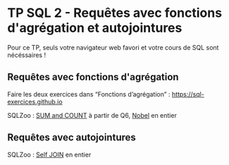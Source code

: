 # TP SQL 2 - Requêtes avec fonctions d'agrégation et autojointures

Pour ce TP, seuls votre navigateur web favori et votre cours de SQL sont nécéssaires !

## Requêtes avec fonctions d'agrégation

Faire les deux exercices dans “Fonctions d’agrégation” : https://sql-exercices.github.io

SQLZoo : [SUM and COUNT](https://sqlzoo.net/wiki/SUM_and_COUNT) à partir de Q6, [Nobel](https://sqlzoo.net/wiki/The_nobel_table_can_be_used_to_practice_more_SUM_and_COUNT_functions.) en entier

## Requêtes avec autojointures

SQLZoo : [Self JOIN](https://sqlzoo.net/wiki/Self_join) en entier
